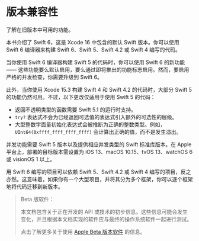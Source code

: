 # 版本兼容性

了解在旧版本中可用的功能。

本书介绍了 Swift 6，这是 Xcode 16 中包含的默认 Swift 版本。你可以使用 Swift 6 编译器来构建 Swift 6、Swift 5、Swift 4.2 或 Swift 4 编写的代码。

当你使用 Swift 6 编译器构建 Swift 5 的代码时，你可以使用 Swift 6 的新功能 —— 这些功能要么默认启用，要么通过即将推出的功能标志启用。然而，要启用严格的并发检查，你需要升级到 Swift 6。

此外，当你使用 Xcode 15.3 构建 Swift 4 和 Swift 4.2 的代码时，大部分 Swift 5 的功能仍然可用。不过，以下更改仅适用于使用 Swift 5 的代码：

- 返回不透明类型的函数需要 Swift 5.1 的运行时支持。
- `try?` 表达式不会为已经返回可选值的表达式引入额外的可选性的层级。
- 大型整数字面量初始化表达式会被推断为正确的整数类型。例如，`UInt64(0xffff_ffff_ffff_ffff)` 会计算出正确的值，而不是发生溢出。

并发功能需要 Swift 5 版本以及提供相应并发类型的 Swift 标准库版本。在 Apple 平台上，部署的目标版本需设置为 iOS 13、macOS 10.15、tvOS 13、watchOS 6 或 visionOS 1 以上。

用 Swift 6 编写的项目可以依赖 Swift 5、Swift 4.2 或 Swift 4 编写的项目，反之亦然。这意味着，如果你有一个大型项目，并将其分为多个框架，你可以逐个框架地将代码迁移到新版本。

> Beta 版软件：
>
> 本文档包含关于正在开发的 API 或技术的初步信息。这些信息可能会发生变化，并且根据本文档实现的软件应与最终的操作系统软件一起进行测试。
>
> 点击了解更多关于使用 [Apple Beta 版本软件](https://developer.apple.com/support/beta-software/) 的信息。

<!--
This source file is part of the Swift.org open source project

Copyright (c) 2014 - 2022 Apple Inc. and the Swift project authors
Licensed under Apache License v2.0 with Runtime Library Exception

See https://swift.org/LICENSE.txt for license information
See https://swift.org/CONTRIBUTORS.txt for the list of Swift project authors
-->
